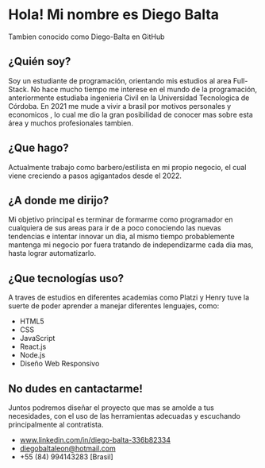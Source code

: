 # Hola! Mi nombre es Diego Balta
Tambien conocido como Diego-Balta en GitHub

## ¿Quién soy?

Soy un estudiante de programación, orientando mis estudios al area Full-Stack.
No hace mucho tiempo me interese en el mundo de la programación, anteriormente estudiaba ingenieria Civil en la Universidad Tecnologica de Córdoba.
En 2021 me mude a vivir a brasil por motivos personales y economicos , lo cual me dio la gran posibilidad de conocer mas sobre esta área y muchos profesionales tambien. 

## ¿Que hago?

Actualmente trabajo como barbero/estilista en mi propio negocio, el cual viene creciendo a pasos agigantados desde el 2022.

## ¿A donde me dirijo?

Mi objetivo principal es terminar de formarme como programador en cualquiera de sus areas para ir de a poco conociendo las nuevas tendencias e intentar innovar un dia, al mismo tiempo probablemente mantenga mi negocio por fuera tratando de independizarme cada dia mas, hasta lograr automatizarlo.

## ¿Que tecnologías uso?

A traves de estudios en diferentes academias como Platzi y Henry tuve la suerte de poder aprender a manejar diferentes lenguajes, como:

  * HTML5
  * CSS
  * JavaScript
  * React.js
  * Node.js
  * Diseño Web Responsivo

## No dudes en cantactarme!

Juntos podremos diseñar el proyecto que mas se amolde a tus necesidades, con el uso de las herramientas adecuadas y escuchando principalmente al contratista.

 * www.linkedin.com/in/diego-balta-336b82334
 * diegobaltaleon@hotmail.com
 * +55 (84) 994143283 [Brasil]








